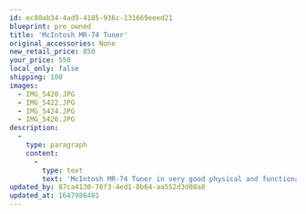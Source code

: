 ```yaml
---
id: ec80ab34-4ad9-4185-936c-131669eeed21
blueprint: pre_owned
title: 'McIntosh MR-74 Tuner'
original_accessories: None
new_retail_price: 850
your_price: 550
local_only: false
shipping: 100
images:
  - IMG_5420.JPG
  - IMG_5422.JPG
  - IMG_5424.JPG
  - IMG_5426.JPG
description:
  -
    type: paragraph
    content:
      -
        type: text
        text: 'McIntosh MR-74 Tuner in very good physical and functional condition. Could likely use a re-calibration by a qualified technician, but is a very well-preserved specimen and a very highly regarded FM tuner. '
updated_by: 87ca4130-78f3-4ed1-8b64-aa552d3d08a8
updated_at: 1647986481
---
```

